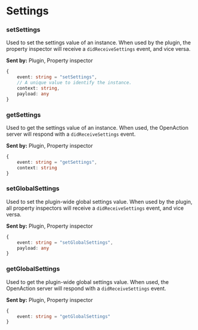 # Settings

### setSettings

Used to set the settings value of an instance. When used by the plugin, the property inspector will receive a `didReceiveSettings` event, and vice versa.

**Sent by:** Plugin, Property inspector

```ts
{
	event: string = "setSettings",
	// A unique value to identify the instance.
	context: string,
	payload: any
}
```

### getSettings

Used to get the settings value of an instance. When used, the OpenAction server will respond with a `didReceiveSettings` event.

**Sent by:** Plugin, Property inspector

```ts
{
	event: string = "getSettings",
	context: string
}
```

### setGlobalSettings

Used to set the plugin-wide global settings value. When used by the plugin, all property inspectors will receive a `didReceiveSettings` event, and vice versa.

**Sent by:** Plugin, Property inspector

```ts
{
	event: string = "setGlobalSettings",
	payload: any
}
```

### getGlobalSettings

Used to get the plugin-wide global settings value. When used, the OpenAction server will respond with a `didReceiveSettings` event.

**Sent by:** Plugin, Property inspector

```ts
{
	event: string = "getGlobalSettings"
}
```
